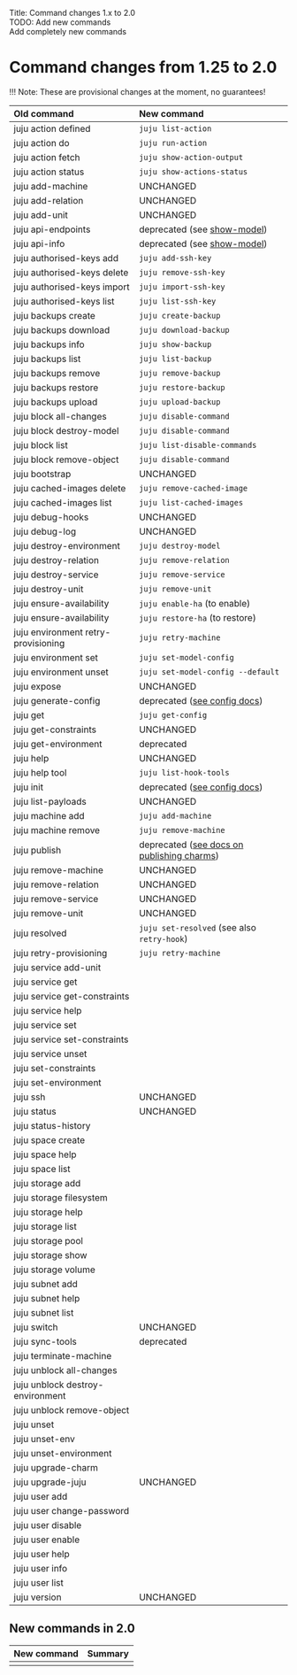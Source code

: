 Title: Command changes 1.x to 2.0  
TODO: Add new commands   
      Add completely new commands  

# Command changes from 1.25 to 2.0

!!! Note: These are provisional changes at the moment, no guarantees!


<style> table td{text-align:left;}</style>

| Old command                          | New command                        |
|:-------------------------------------|:-----------------------------------|
| juju action defined                  | `juju list-action`                 |
| juju action do                       | `juju run-action`                  |
| juju action fetch                    | `juju show-action-output`          |
| juju action status                   | `juju show-actions-status`         |
| juju add-machine                     | UNCHANGED                          |
| juju add-relation                    | UNCHANGED                          |
| juju add-unit                        | UNCHANGED                          |
| juju api-endpoints		       | deprecated (see [show-model][show-model])|
| juju api-info                        | deprecated (see [show-model][show-model])|
| juju authorised-keys add             | `juju add-ssh-key`                 |
| juju authorised-keys delete          | `juju remove-ssh-key`              |
| juju authorised-keys import          | `juju import-ssh-key`              |
| juju authorised-keys list            | `juju list-ssh-key`                |
| juju backups create                  | `juju create-backup`               |
| juju backups download                | `juju download-backup`             |
| juju backups info                    | `juju show-backup`                 |
| juju backups list                    | `juju list-backup`                 |
| juju backups remove                  | `juju remove-backup`               |
| juju backups restore                 | `juju restore-backup`              |
| juju backups upload                  | `juju upload-backup`               |
| juju block all-changes               | `juju disable-command`             |
| juju block destroy-model             | `juju disable-command`             |
| juju block list                      | `juju list-disable-commands`       |
| juju block remove-object             | `juju disable-command`             |
| juju bootstrap                       | UNCHANGED                          |
| juju cached-images delete            | `juju remove-cached-image`         |
| juju cached-images list              | `juju list-cached-images`          |
| juju debug-hooks                     | UNCHANGED                          |
| juju debug-log                       | UNCHANGED                          |
| juju destroy-environment             | `juju destroy-model`               |
| juju destroy-relation                | `juju remove-relation`             |
| juju destroy-service                 | `juju remove-service`              |
| juju destroy-unit                    | `juju remove-unit`                 |
| juju ensure-availability             | `juju enable-ha`  (to enable)      |
| juju ensure-availability             | `juju restore-ha` (to restore)     |
| juju environment retry-provisioning  | `juju retry-machine`               |
| juju environment set                 | `juju set-model-config`            |
| juju environment unset               | `juju set-model-config --default`  |
| juju expose                          | UNCHANGED                          |
| juju generate-config                 | deprecated ([see config docs][init])|
| juju get                             | `juju get-config`                  |
| juju get-constraints                 | UNCHANGED                          |
| juju get-environment                 | deprecated                         |
| juju help                            | UNCHANGED                          |
| juju help tool                       | `juju list-hook-tools`             |
| juju init                            | deprecated ([see config docs][init])|
| juju list-payloads                   | UNCHANGED                          |
| juju machine add                     | `juju add-machine`                 |
| juju machine remove                  | `juju remove-machine`             |
| juju publish                         | deprecated ([see docs on publishing charms][charm-publishing])|
| juju remove-machine                  | UNCHANGED                          |
| juju remove-relation                 | UNCHANGED                          |
| juju remove-service                  | UNCHANGED                          |
| juju remove-unit                     | UNCHANGED                          |
| juju resolved                        | `juju set-resolved` (see also `retry-hook`)|
| juju retry-provisioning              | `juju retry-machine`               |
| juju service add-unit                |                                    |
| juju service get                     |                                    |
| juju service get-constraints         |                                    |
| juju service help                    |                                    |
| juju service set                     |                                    |
| juju service set-constraints         |                                    |
| juju service unset                   |                                    |
| juju set-constraints                 |                                    |
| juju set-environment                 |                                    |
| juju ssh                             | UNCHANGED                          |
| juju status                          | UNCHANGED                          |
| juju status-history                  |                                    |
| juju space create                    |                                    |
| juju space help                      |                                    |
| juju space list                      |                                    |
| juju storage add                     |                                    |
| juju storage filesystem              |                                    |
| juju storage help                    |                                    |
| juju storage list                    |                                    |
| juju storage pool                    |                                    |
| juju storage show                    |                                    |
| juju storage volume                  |                                    |
| juju subnet add                      |                                    |
| juju subnet help                     |                                    |
| juju subnet list                     |                                    |
| juju switch                          | UNCHANGED                          |
| juju sync-tools                      | deprecated                         |
| juju terminate-machine               |                                    |
| juju unblock all-changes             |                                    |
| juju unblock destroy-environment     |                                    |
| juju unblock remove-object           |                                    |
| juju unset                           |                                    |
| juju unset-env                       |                                    |
| juju unset-environment               |                                    |
| juju upgrade-charm                   |                                    |
| juju upgrade-juju                    | UNCHANGED                          |
| juju user add                        |                                    |
| juju user change-password            |                                    |
| juju user disable                    |                                    |
| juju user enable                     |                                    |
| juju user help                       |                                    |
| juju user info                       |                                    |
| juju user list                       |                                    |
| juju version                         | UNCHANGED                          |


## New commands in 2.0

| New command                | Summary                                      |
|:---------------------------|:---------------------------------------------|
|                            |                                              |






[init]: ./juju-config.md "Configuring Juju"
[show-model]: ./commands.md#show-model "juju show-model"
[charm-publishing]: ./developers-charm-store "publishing a charm"

